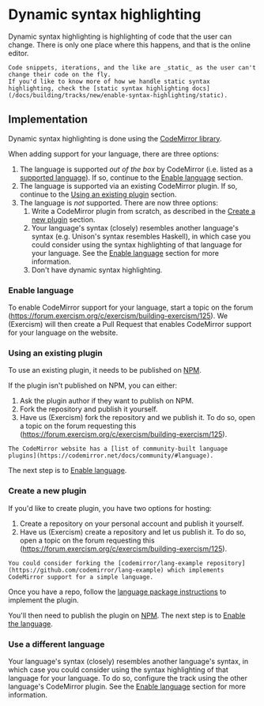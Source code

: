 # Dynamic syntax highlighting

Dynamic syntax highlighting is highlighting of code that the user can change.
There is only one place where this happens, and that is the online editor.

```exercism/note
Code snippets, iterations, and the like are _static_ as the user can't change their code on the fly.
If you'd like to know more of how we handle static syntax highlighting, check the [static syntax highlighting docs](/docs/building/tracks/new/enable-syntax-highlighting/static).
```

## Implementation

Dynamic syntax highlighting is done using the [CodeMirror library](https://codemirror.net/).

When adding support for your language, there are three options:

1. The language is supported _out of the box_ by CodeMirror (i.e. listed as a [supported language](https://codemirror.net/5/mode/)).
   If so, continue to the [Enable language](#enable-language) section.
2. The language is supported via an existing CodeMirror plugin.
   If so, continue to the [Using an existing plugin](#using-an-existing-plugin) section.
3. The language is _not_ supported.
   There are now three options:
   1. Write a CodeMirror plugin from scratch, as described in the [Create a new plugin](#create-a-new-plugin) section.
   2. Your language's syntax (closely) resembles another language's syntax (e.g. Unison's syntax resembles Haskell), in which case you could consider using the syntax highlighting of that language for your language.
      See the [Enable language](#enable-language) section for more information.
   3. Don't have dynamic syntax highlighting.

### Enable language

To enable CodeMirror support for your language, start a topic on the forum (https://forum.exercism.org/c/exercism/building-exercism/125).
We (Exercism) will then create a Pull Request that enables CodeMirror support for your language on the website.

### Using an existing plugin

To use an existing plugin, it needs to be published on [NPM](https://www.npmjs.com/).

If the plugin isn't published on NPM, you can either:

1. Ask the plugin author if they want to publish on NPM.
2. Fork the repository and publish it yourself.
3. Have us (Exercism) fork the repository and we publish it.
   To do so, open a topic on the forum requesting this (https://forum.exercism.org/c/exercism/building-exercism/125).

```exercism/note
The CodeMirror website has a [list of community-built language plugins](https://codemirror.net/docs/community/#language).
```

The next step is to [Enable language](#enable-language).

### Create a new plugin

If you'd like to create plugin, you have two options for hosting:

1. Create a repository on your personal account and publish it yourself.
2. Have us (Exercism) create a repository and let us publish it.
   To do so, open a topic on the forum requesting this (https://forum.exercism.org/c/exercism/building-exercism/125).

```exercism/note
You could consider forking the [codemirror/lang-example repository](https://github.com/codemirror/lang-example) which implements CodeMirror support for a simple language.
```

Once you have a repo, follow the [language package instructions](https://codemirror.net/examples/lang-package/) to implement the plugin.

You'll then need to publish the plugin on [NPM](https://www.npmjs.com/).
The next step is to [Enable the language](#enable-language).

### Use a different language

Your language's syntax (closely) resembles another language's syntax, in which case you could consider using the syntax highlighting of that language for your language.
To do so, configure the track using the other language's CodeMirror plugin.
See the [Enable language](#enable-language) section for more information.
